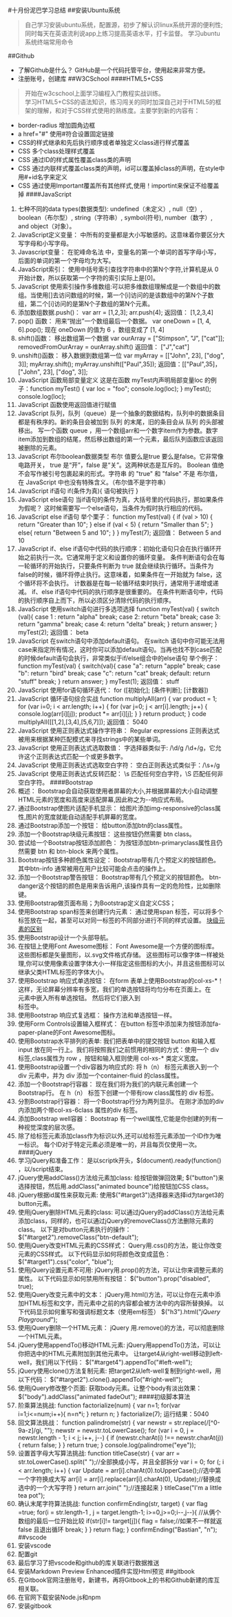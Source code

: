#十月份泥巴学习总结
##安装Ubuntu系统
>自己学习安装ubuntu系统，配置源，初步了解认识linux系统开源的便利性;同时每天在英语流利说app上练习提高英语水平，打卡监督。
>学习ubuntu系统终端常用命令

##Github
* 了解Github是什么？
GitHub是一个代码托管平台，使用起来非常方便。
* 注册账号，创建库
##W3CSchool
####HTML5+CSS
>开始在w3cschool上面学习编程入门教程实战训练。  
>学习HTML5+CSS的语法知识，练习闯关的同时加深自己对于HTML5的框架的理解，和对于CSS样式使用的熟练度。主要学到新的内容有：  

* border-radius 增加圆角边框
* a href="#" 使用#符合设置固定链接
* CSS的样式继承和先后执行顺序或者单独定义class进行样式覆盖  
* CSS 多个class处理样式覆盖
* CSS 通过ID的样式属性覆盖class类的声明
* CSS 通过内联样式覆盖class类的声明，id可以覆盖掉class的声明，在style中用#+id名字来定义  
* CSS 通过使用Important覆盖所有其他样式,使用！importint来保证不给覆盖掉
####JavaScript  
1.  七种不同的data types(数据类型):      undefined（未定义）, null（空）, boolean（布尔型）, string（字符串）, symbol(符号), number（数字）, and object（对象）。
2.  JavaScript定义变量：
 中所有的变量都是大小写敏感的。这意味着你要区分大写字母和小写字母。
3.  Javascript变量：
在驼峰命名法 中，变量名的第一个单词的首写字母小写，后面的单词的第一个字母均为大写。
4.  JavaScript索引：
 使用中括号索引查找字符串中的第N个字符,计算机是从 0 开始计数，所以获取第一个字符的索引实际上是[0]。
5.  JavaScript 使用索引操作多维数组:可以把多维数组理解成是一个数组中的数组。当使用[]去访问数组的时候，第一个[i]访问的是该数组中的第N个子数组，第二个[i]访问的是第N个子数组的第N个元素。
6.  添加数组数据.push()：
var arr = [1,2,3];
arr.push(4);
返回值：
[1,2,3,4]
7.  pop() 函数：
用来“抛出”一个数组最后一个数据。
var oneDown = [1, 4, 6].pop();
现在 oneDown 的值为 6 ，数组变成了 [1, 4]
8.  shift()函数：
移出数组第一个数据
var ourArray = ["Stimpson", "J", ["cat"]];
removedFromOurArray = ourArray.shift()
返回值：
["J","cat"]
9.  unshift()函数：
移入数据到数组第一位
var myArray = [["John", 23], ["dog", 3]];
myArray.shift();
myArray.unshift(["Paul",35]);
返回值：[["Paul",35]，["John", 23], ["dog", 3]];
10. JavaScript 函数局部变量定义
这是在函数 myTest内声明局部变量loc 的例子：function myTest() {
var loc = "foo";
console.log(loc);
}
myTest();
console.log(loc);
11. JavaScript 函数使用返回值进行赋值
12. JavaScript 队列，队列（queue）是一个抽象的数据结构，队列中的数据条目都是有秩序的。新的条目会被加到 队列 的末尾，旧的条目会从 队列 的头部被移出。
写一个函数 queue ，用一个数组arr和一个数字item作为参数。数字item添加到数组的结尾，然后移出数组的第一个元素，最后队列函数应该返回被删除的元素。
13. JavaScript 布尔boolean数据类型
布尔 值要么是true 要么是false。它非常像电路开关， true 是“开”，false 是“关”。这两种状态是互斥的。
Boolean 值绝不会写作被引号包裹起来的形式。字符串 的 "true" 和 "false" 不是 布尔值，在 JavaScript 中也没有特殊含义。（布尔值不是字符串）
14. JavaScript if语句
if(条件为真){
语句被执行
}
15. JavaScript else语句
当if语句的条件为真，大括号里的代码执行，那如果条件为假呢？
这时候需要写一个else语句，当条件为假时执行相应的代码。
16. JavaScript else if语句
举个栗子：
function myTest(val) {
if (val > 10) {
return "Greater than 10";
}
else if (val < 5) {
return "Smaller than 5";
}
else{
return "Between 5 and 10";
}
}
myTest(7);
返回值：
Between 5 and 10
17. JavaScript if、else if语句中代码的执行顺序：初始化语句只会在执行循环开始之前执行一次。它通常用于定义和设置你的循环变量。
条件判断语句会在每一轮循环的开始执行，只要条件判断为 true 就会继续执行循环。当条件为 false的时候，循环将停止执行。这意味着，如果条件在一开始就为 false，这个循环将不会执行。
计数器是在每一轮循环结束时执行，通常用于递增或递减。
if、else if语句中代码的执行顺序是很重要的。
在条件判断语句中，代码的执行顺序自上而下，所以必须区分清除代码的执行顺序。
18. JavaScript 使用switch语句进行多选项选择
function myTest(val) {
switch (val){
    case 1 :
        return "alpha"
        break;
    case 2:
        return  "beta"
        break;
    case 3:
        return "gamma"
        break;
    case 4:
        return  "delta"
        break;
}
return answer;
}
myTest(2);
返回值：
beta
19. JavaScript 在switch语句中添加default语句。
在switch 语句中你可能无法用case来指定所有情况，这时你可以添加default语句。当再也找不到case匹配的时候default语句会执行，非常类似于if/else组合中的else语句
举个例子：
function myTest(val) {
    switch(val){
        case "a":
            return "apple"
            break;
         case "b":
             return  "bird"
            break;
        case "c":
            return  "cat"
            break;
        default:
            return "stuff"
            break;
    }
return answer;
}
myTest(1);
返回值：
stuff
20. JavaScript 使用for语句循环迭代：
for ([初始化]; [条件判断]; [计数器])
21. JavaScript 循环语句综合实战
function multiplyAll(arr) {
var product = 1;
for (var i=0; i < arr.length; i++) {
for (var j=0; j < arr[i].length; j++) {
console.log(arr[i][j]);
  product *= arr[i][j];
}
}
return product;
}
code
multiplyAll([[1,2],[3,4],[5,6,7]]);
返回值：
5040
22. JavaScript 使用正则表达式操作字符串：
Regular expressions 正则表达式被用来根据某种匹配模式来寻找strings中的某些单词。
23. JavaScript 使用正则表达式选取数值：
字选择器类似于: /\d/g
/\d+/g，它允许这个正则表达式匹配一个或更多数字。
24. JavaScript 使用正则表达式选取空白字符：
空白正则表达式类似于：/\s+/g
25. JavaScript 使用正则表达式反转匹配：
\s 匹配任何空白字符，\S 匹配任何非空白字符。
####Bootstrap
1.  概述：
Bootstrap会自动获取使用者屏幕的大小,并根据屏幕的大小自动调整HTML元素的宽度和高度来适配屏幕,因此称之为--响应式布局。
2. 通过Bootstrap使图片适配手机显示：
给图片添加img-responsive的class属性,图片的宽度就能自动适配手机屏幕的宽度。
3.  通过Bootstrap添加一个按钮：
给button添加btn的class属性。
4.  添加一个Bootstrap块级元素按钮：
这些按钮仍然需要 btn class。
5.  尝试给一个Bootstrap按钮添加颜色：
为按钮添加btn-primaryclass属性且仍然需要 btn 和 btn-block 来两个属性。
6.  Bootstrap按钮多种颜色属性设定：
Bootstrap带有几个预定义的按钮颜色。其中btn-info 通常被用在用户比较可能会点击的操作上。
7.  添加一个Bootstrap警告按钮：
Bootstrap带有几个预定义的按钮颜色。
btn-danger这个按钮的颜色是用来告诉用户,该操作具有一定的危险性，比如删除键。
8.  使用Bootstrap做页面布局；为Bootstrap定义自定义CSS；
9.  使用Bootstrap span标签来创建行内元素：
通过使用span 标签，可以将多个标签放在一起，甚至可以对同一标签的不同部分进行不同的样式设置。
[块级元素的区别](https://i.imgur.com/O32cDWE.png)
10. 使用Bootstrap设计一个头部导航。
11. 在按钮上使用Font Awesome图标：
Font Awesome是一个方便的图标库。 这些图标都是矢量图形，以.svg文件格式存储。 这些图标可以像字体一样被处理,你可以使用像素设置字体大小一样指定这些图标的大小，并且这些图标可以继承父类HTML标签的字体大小。
12. 使用Bootstrap 响应式单选按钮：
在form 表单上使用Bootstrap的col-xs-*！ 这样，无论屏幕分辨率有多宽，我们的单选按钮将均匀分布在页面上。在<div class="row"> 元素中嵌入所有单选按钮。 然后将它们嵌入到<div class="col-xs-6"> 标签中。
13. 使用Bootstrap 响应式复选框：
操作方法和单选按钮一样。
14. 使用Form Controls设置输入框样式：
在button 标签中添加<i class="fa fa-paper-plane"></i>来为按钮添加fa-paper-plane的Font Awesome图标。
15. 使用Bootstrap水平排列的表单:
我们把表单中的提交按钮 button 和输入框 input 放在同一行上。我们将按照我们之前惯用的相同的方式：使用一个 div 标签,class属性为 row ，按钮和输入框则使用 col-xs-* 类定义宽度。
16. 使用Bootstrap设置一个div容器为响应式的:
将 h（n） 标签元素嵌入到一个 div 元素中，并为 div 添加一个container-fluid 的class属性。
17. 添加一个Bootstrap行容器：
现在我们将为我们的内联元素创建一个Bootstrap行。
在 h（n） 标签下创建一个带有row class属性的 div 标签。
18. 分割Bootstrap行容器：
将一个Bootstrap行分为两列显示。
在刚才添加的div 内添加两个带col-xs-6class 属性的div 标签。
19. 添加Bootstrap well容器：
Bootstrap 有一个well属性,它能是你创建的列有一种视觉深度的层次感。
20. 除了给标签元素添加class作为标识以外,还可以给标签元素添加一个ID作为唯一标识。
每个ID对于特定元素必须是唯一的，并且每页仅使用一次。
####jQuery
1.  学习jQuery和准备工作：
 是以scriptk开头，$(document).ready(function() ，以/script结束。
2.  jQuery使用addClass()方法给元素加class:
给按钮做弹回效果;
$("button")来选择按钮，然后用.addClass("animated bounce")给按钮加CSS class。
3.  jQuery根据id属性来获取元素:
使用$("#target3")选择器来选择id为target3的button元素。
4.  使用jQuery删除HTML元素的class:
可以通过jQuery的addClass()方法给元素添加class，同样的，也可以通过jQuery的removeClass()方法删除元素的class。
以下是对button元素执行的操作：
$("#target2").removeClass("btn-default");
5.  使用jQuery改变HTML元素的CSS样式：
Query用.css()的方法，能让你改变元素的CSS样式。
以下代码显示如何将颜色改变成蓝色：
$("#target1").css("color", "blue");
6.  使用jQuery设置元素不可用:
jQuery用.prop()的方法，可以让你来调整元素的属性。
以下代码显示如何禁用所有按钮：
$("button").prop("disabled", true);
7.  使用jQuery改变元素中的文本：
jQuery用.html()方法，可以让你在元素中添加HTML标签和文字，而元素中之前的内容都会被方法中的内容所替换掉。
以下代码显示如何重写和强调标题文本（使用em标签）
$("h3").html("<em>jQuery Playground</em>");
8.  使用jQuery删除一个HTML元素：
jQuery 用.remove()的方法，可以彻底删除一个HTML元素。
9.  jQuery使用appendTo()移动HTML元素:
jQuery用appendTo()方法，可以让你把选中的HTML元素附加到其他元素中。
让target4从right-well移动到left-well，我们用以下代码：
$("#target4").appendTo("#left-well");
10. jQuery使用clone()方法复制元素:
把target2从left-well复制到right-well，用以下代码：
$("#target2").clone().appendTo("#right-well");
11. 使用jQuery修改整个页面:
获取body元素。让整个body有淡出效果：
$("body").addClass("animated fadeOut");
####初级脚本算法
1.  阶乘算法挑战:
function factorialize(num) {
var n=1;
  for(var i=1;i<=num;i++){
    n=n*i;
  }
  return n;
}
factorialize(7);
运行结果：5040
2.  回文算法挑战：
function palindrome(str) {
            var newstr = str.replace(/[^0-9a-z]/gi, "");
            newstr = newstr.toLowerCase();
            for (var i = 0, j = newstr.length - 1; i < j; i++, j--) {
                if (newstr.charAt(i) !== newstr.charAt(j)) {
                    return false;
                }
            }
            return true;
        }
console.log(palindrome("eye"));
3.  设置首字母大写算法挑战:
function titleCase(str) {
            var arr = str.toLowerCase().split(" ");//全部换成小写，并且全部拆分
            var i = 0;
            for (; i < arr.length; i++) {
                var Update = arr[i].charAt(0).toUpperCase();//选中第一个字符换成大写
                 arr[i] = arr[i].replace(arr[i].charAt(0), Update);//替换成选中的一个大写字符
            }
             return arr.join(" ");//连接起来
}
titleCase("I'm a little tea pot");
4.  确认末尾字符算法挑战:
function confirmEnding(str, target) {
    var flag =true;
    for(i = str.length-1 , j = target.length-1; i>=0,j>=0;i--,j--){ //从俩个数组的最后一位开始比较
        if(str[i]!= target[j]){
            flag = false;//如果不一样就返false 且退出循环
            break;
        }
    } 
 return  flag;
}
confirmEnding("Bastian", "n");
##vscode
1.  安装vscode
2.  配置git
3.  最后学习了把vscode和github的库关联进行数据推送
4.  安装Markdown Preview Enhanced插件实现Html预览
##gitbook
1.  在Gitbook官网注册账号，新建书，再将Gitbook上的书和Github新建的库互相关联。
2.  在官网下载安装Node.js和npm
3.  安装gitbook
  
